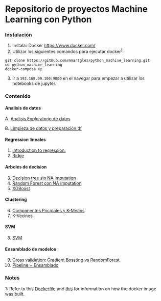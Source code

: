 # Repositorio de proyectos Machine Learning con Python


### Instalación
1. Instalar Docker https://www.docker.com/
2. Utilizar los siguientes comandos para ejecutar docker<sup>[1](#myfootnote1)</sup>.
```
git clone https://github.com/mmartglez/python_machine_learning.git
cd python_machine_learning
docker-compose up
```
3. Ir a `192.168.99.100:9000` en el navegar para empezar a utilizar los notebooks de jupyter.


### Contenido


#### Analisis de datos
A. [Analisis Exploratorio de datos](https://github.com/mmartglez/python_machine_learning/blob/master/0A.%20Analisis%20Exploratorio%20de%20datos.ipynb)

B. [Limpieza de datos y preparación df](https://github.com/mmartglez/python_machine_learning/blob/master/0B.%20Limpieza%20de%20datos%20y%20preparacion%20df.ipynb) 

#### Regression lineales
1. [Introduction to regression.](https://github.com/mmartglez/python_machine_learning/blob/master/1.%20Introduccion%20a%20la%20regression.ipynb)
2. [Ridge](https://github.com/mmartglez/python_machine_learning/blob/master/2.%20Ridge%20regression.ipynb)

#### Arboles de decision
3. [Decision tree sin NA imputation](https://github.com/mmartglez/python_machine_learning/blob/master/3.%20Decision%20tree%20sin%20NA%20imputation.ipynb)
4. [Random Forest con NA imputation](https://github.com/mmartglez/python_machine_learning/blob/master/4.%20Random%20Forest%20con%20NA%20imputation.ipynb)
5. [XGBoost](https://github.com/mmartglez/python_machine_learning/blob/master/5.%20XGBoost.ipynb)

#### Clustering
6. [Componentes Pricipales y K-Means](https://github.com/mmartglez/python_machine_learning/blob/master/6.%20Componentes%20Principales%20y%20K-Means.ipynb)
7. K-Vecinos

#### SVM
8. [SVM](https://github.com/mmartglez/python_machine_learning/blob/master/8.%20SVM.ipynb)

#### Ensamblado de modelos
9. [Cross validation: Gradient Bossting vs RandomForest](https://github.com/mmartglez/python_machine_learning/blob/master/9.%20Cross%20validation%20Gradient%20Bossting%20vs%20RandomForest.ipynb)
10. [Pipeline + Ensamblado]()




### Notes
<a name="myfootnote1">1</a>: Refer to this [Dockerfile](https://github.com/sachinruk/Dockerfiles/blob/master/ML_class/Dockerfile) and [this](https://github.com/sachinruk/Dockerfiles/blob/master/DS_base/Dockerfile) for information on how the docker image was built.

